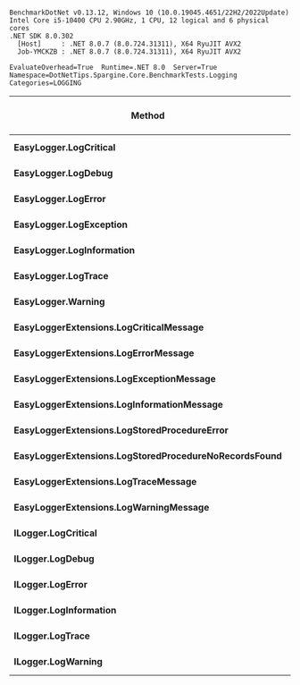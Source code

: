 ```

BenchmarkDotNet v0.13.12, Windows 10 (10.0.19045.4651/22H2/2022Update)
Intel Core i5-10400 CPU 2.90GHz, 1 CPU, 12 logical and 6 physical cores
.NET SDK 8.0.302
  [Host]     : .NET 8.0.7 (8.0.724.31311), X64 RyuJIT AVX2
  Job-YMCKZB : .NET 8.0.7 (8.0.724.31311), X64 RyuJIT AVX2

EvaluateOverhead=True  Runtime=.NET 8.0  Server=True  
Namespace=DotNetTips.Spargine.Core.BenchmarkTests.Logging  Categories=LOGGING  

```
| Method                                                | Mean      | Error     | StdDev    | StdErr    | Median    | Min       | Q1        | Q3        | Max       | Op/s          | CI99.9% Margin | Iterations | Kurtosis | MValue | Skewness | Rank | LogicalGroup | Baseline | Code Size | Completed Work Items | Lock Contentions | Exceptions | Allocated |
|------------------------------------------------------ |----------:|----------:|----------:|----------:|----------:|----------:|----------:|----------:|----------:|--------------:|---------------:|-----------:|---------:|-------:|---------:|-----:|------------- |--------- |----------:|---------------------:|-----------------:|-----------:|----------:|
| **EasyLogger.LogCritical**                                |  **2.530 ns** | **0.0804 ns** | **0.1531 ns** | **0.0228 ns** |  **2.612 ns** |  **2.224 ns** |  **2.538 ns** |  **2.620 ns** |  **2.632 ns** | **395,306,559.2** |      **0.0804 ns** |      **45.00** |    **2.612** |  **2.000** |  **-1.2420** |    **5** | *****            | **No**       |     **350 B** |                    **-** |                **-** |          **-** |         **-** |
| **EasyLogger.LogDebug**                                   |  **2.011 ns** | **0.0190 ns** | **0.0178 ns** | **0.0046 ns** |  **2.016 ns** |  **1.950 ns** |  **2.010 ns** |  **2.019 ns** |  **2.025 ns** | **497,185,186.1** |      **0.0190 ns** |      **15.00** |    **9.418** |  **2.000** |  **-2.6543** |    **1** | *****            | **No**       |     **340 B** |                    **-** |                **-** |          **-** |         **-** |
| **EasyLogger.LogError**                                   |  **2.006 ns** | **0.0253 ns** | **0.0236 ns** | **0.0061 ns** |  **2.007 ns** |  **1.950 ns** |  **1.998 ns** |  **2.021 ns** |  **2.039 ns** | **498,600,566.3** |      **0.0253 ns** |      **15.00** |    **3.086** |  **2.000** |  **-0.8180** |    **1** | *****            | **No**       |     **340 B** |                    **-** |                **-** |          **-** |         **-** |
| **EasyLogger.LogException**                               |  **2.252 ns** | **0.0214 ns** | **0.0200 ns** | **0.0052 ns** |  **2.257 ns** |  **2.186 ns** |  **2.251 ns** |  **2.260 ns** |  **2.272 ns** | **443,955,588.9** |      **0.0214 ns** |      **15.00** |    **8.059** |  **2.000** |  **-2.2853** |    **3** | *****            | **No**       |     **350 B** |                    **-** |                **-** |          **-** |         **-** |
| **EasyLogger.LogInformation**                             |  **2.016 ns** | **0.0239 ns** | **0.0224 ns** | **0.0058 ns** |  **2.016 ns** |  **1.966 ns** |  **2.008 ns** |  **2.033 ns** |  **2.043 ns** | **496,052,229.1** |      **0.0239 ns** |      **15.00** |    **2.670** |  **2.000** |  **-0.7593** |    **1** | *****            | **No**       |     **340 B** |                    **-** |                **-** |          **-** |         **-** |
| **EasyLogger.LogTrace**                                   |  **2.028 ns** | **0.0197 ns** | **0.0184 ns** | **0.0048 ns** |  **2.034 ns** |  **1.968 ns** |  **2.025 ns** |  **2.037 ns** |  **2.048 ns** | **493,088,680.5** |      **0.0197 ns** |      **15.00** |    **7.454** |  **2.000** |  **-2.1416** |    **1** | *****            | **No**       |     **331 B** |                    **-** |                **-** |          **-** |         **-** |
| **EasyLogger.Warning**                                    |  **2.014 ns** | **0.0376 ns** | **0.0294 ns** | **0.0085 ns** |  **2.027 ns** |  **1.960 ns** |  **2.009 ns** |  **2.029 ns** |  **2.048 ns** | **496,607,253.9** |      **0.0376 ns** |      **12.00** |    **1.982** |  **2.000** |  **-0.8658** |    **1** | *****            | **No**       |     **340 B** |                    **-** |                **-** |          **-** |         **-** |
| **EasyLoggerExtensions.LogCriticalMessage**               |  **2.373 ns** | **0.0340 ns** | **0.0318 ns** | **0.0082 ns** |  **2.386 ns** |  **2.297 ns** |  **2.371 ns** |  **2.390 ns** |  **2.409 ns** | **421,354,277.3** |      **0.0340 ns** |      **15.00** |    **3.201** |  **2.000** |  **-1.2396** |    **4** | *****            | **No**       |     **509 B** |                    **-** |                **-** |          **-** |         **-** |
| **EasyLoggerExtensions.LogErrorMessage**                  |  **2.088 ns** | **0.0275 ns** | **0.0257 ns** | **0.0066 ns** |  **2.097 ns** |  **2.039 ns** |  **2.089 ns** |  **2.102 ns** |  **2.114 ns** | **478,868,672.0** |      **0.0275 ns** |      **15.00** |    **2.508** |  **2.000** |  **-1.0718** |    **2** | *****            | **No**       |     **490 B** |                    **-** |                **-** |          **-** |         **-** |
| **EasyLoggerExtensions.LogExceptionMessage**              |  **2.096 ns** | **0.0192 ns** | **0.0179 ns** | **0.0046 ns** |  **2.101 ns** |  **2.048 ns** |  **2.092 ns** |  **2.105 ns** |  **2.119 ns** | **477,094,936.7** |      **0.0192 ns** |      **15.00** |    **4.119** |  **2.000** |  **-1.3627** |    **2** | *****            | **No**       |     **490 B** |                    **-** |                **-** |          **-** |         **-** |
| **EasyLoggerExtensions.LogInformationMessage**            |  **2.101 ns** | **0.0169 ns** | **0.0150 ns** | **0.0040 ns** |  **2.105 ns** |  **2.053 ns** |  **2.099 ns** |  **2.110 ns** |  **2.113 ns** | **475,899,943.7** |      **0.0169 ns** |      **14.00** |    **7.615** |  **2.000** |  **-2.2576** |    **2** | *****            | **No**       |     **490 B** |                    **-** |                **-** |          **-** |         **-** |
| **EasyLoggerExtensions.LogStoredProcedureError**          |  **2.389 ns** | **0.0257 ns** | **0.0228 ns** | **0.0061 ns** |  **2.392 ns** |  **2.332 ns** |  **2.382 ns** |  **2.401 ns** |  **2.420 ns** | **418,608,712.2** |      **0.0257 ns** |      **14.00** |    **3.405** |  **2.000** |  **-0.9309** |    **4** | *****            | **No**       |     **509 B** |                    **-** |                **-** |          **-** |         **-** |
| **EasyLoggerExtensions.LogStoredProcedureNoRecordsFound** |  **2.090 ns** | **0.0333 ns** | **0.0312 ns** | **0.0080 ns** |  **2.109 ns** |  **2.029 ns** |  **2.069 ns** |  **2.111 ns** |  **2.113 ns** | **478,540,045.2** |      **0.0333 ns** |      **15.00** |    **1.927** |  **2.000** |  **-0.8881** |    **2** | *****            | **No**       |     **490 B** |                    **-** |                **-** |          **-** |         **-** |
| **EasyLoggerExtensions.LogTraceMessage**                  |  **2.100 ns** | **0.0334 ns** | **0.0312 ns** | **0.0081 ns** |  **2.106 ns** |  **2.044 ns** |  **2.073 ns** |  **2.127 ns** |  **2.139 ns** | **476,182,032.6** |      **0.0334 ns** |      **15.00** |    **1.541** |  **2.000** |  **-0.3229** |    **2** | *****            | **No**       |     **475 B** |                    **-** |                **-** |          **-** |         **-** |
| **EasyLoggerExtensions.LogWarningMessage**                |  **2.103 ns** | **0.0273 ns** | **0.0256 ns** | **0.0066 ns** |  **2.115 ns** |  **2.046 ns** |  **2.107 ns** |  **2.119 ns** |  **2.121 ns** | **475,454,984.3** |      **0.0273 ns** |      **15.00** |    **3.335** |  **2.000** |  **-1.3995** |    **2** | *****            | **No**       |     **490 B** |                    **-** |                **-** |          **-** |         **-** |
| **ILogger.LogCritical**                                   | **22.328 ns** | **0.4744 ns** | **0.8433 ns** | **0.1333 ns** | **22.373 ns** | **21.149 ns** | **21.604 ns** | **22.672 ns** | **23.813 ns** |  **44,787,575.5** |      **0.4744 ns** |      **40.00** |    **1.907** |  **3.067** |   **0.3870** |    **7** | *****            | **No**       |     **313 B** |                    **-** |                **-** |          **-** |         **-** |
| **ILogger.LogDebug**                                      | **20.882 ns** | **0.1319 ns** | **0.1234 ns** | **0.0319 ns** | **20.937 ns** | **20.677 ns** | **20.750 ns** | **20.967 ns** | **21.057 ns** |  **47,887,619.5** |      **0.1319 ns** |      **15.00** |    **1.527** |  **2.000** |  **-0.3333** |    **6** | *****            | **No**       |     **313 B** |                    **-** |                **-** |          **-** |         **-** |
| **ILogger.LogError**                                      | **22.049 ns** | **0.1180 ns** | **0.1104 ns** | **0.0285 ns** | **22.059 ns** | **21.706 ns** | **22.023 ns** | **22.093 ns** | **22.184 ns** |  **45,353,975.7** |      **0.1180 ns** |      **15.00** |    **6.532** |  **2.000** |  **-1.7477** |    **7** | *****            | **No**       |     **313 B** |                    **-** |                **-** |          **-** |         **-** |
| **ILogger.LogInformation**                                | **22.006 ns** | **0.3786 ns** | **0.3541 ns** | **0.0914 ns** | **22.103 ns** | **20.738 ns** | **22.038 ns** | **22.123 ns** | **22.178 ns** |  **45,442,437.1** |      **0.3786 ns** |      **15.00** |   **10.955** |  **2.000** |  **-3.0281** |    **7** | *****            | **No**       |     **313 B** |                    **-** |                **-** |          **-** |         **-** |
| **ILogger.LogTrace**                                      | **21.103 ns** | **0.2038 ns** | **0.1906 ns** | **0.0492 ns** | **21.198 ns** | **20.736 ns** | **20.959 ns** | **21.230 ns** | **21.332 ns** |  **47,387,114.1** |      **0.2038 ns** |      **15.00** |    **1.990** |  **2.000** |  **-0.7666** |    **6** | *****            | **No**       |     **310 B** |                    **-** |                **-** |          **-** |         **-** |
| **ILogger.LogWarning**                                    | **20.774 ns** | **0.0330 ns** | **0.0292 ns** | **0.0078 ns** | **20.773 ns** | **20.725 ns** | **20.756 ns** | **20.789 ns** | **20.835 ns** |  **48,136,056.6** |      **0.0330 ns** |      **14.00** |    **2.336** |  **2.000** |   **0.3050** |    **6** | *****            | **No**       |     **313 B** |                    **-** |                **-** |          **-** |         **-** |
